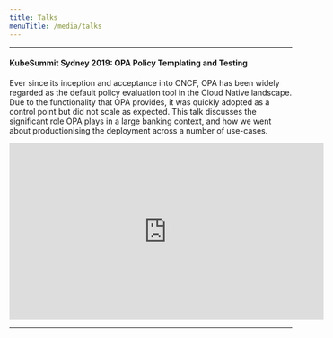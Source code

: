 ```yaml
---
title: Talks
menuTitle: /media/talks
---
```


---

#### KubeSummit Sydney 2019: OPA Policy Templating and Testing

Ever since its inception and acceptance into CNCF, OPA has been widely regarded as the default policy evaluation tool in the Cloud Native landscape. Due to the functionality that OPA provides, it was quickly adopted as a control point but did not scale as expected. This talk discusses the significant role OPA plays in a large banking context, and how we went about productionising the deployment across a number of use-cases.

<iframe width="560" height="315" src="https://www.youtube.com/embed/tGDAuij5RvE" frameborder="0" allow="accelerometer; autoplay; encrypted-media; gyroscope; picture-in-picture" allowfullscreen></iframe>

---
